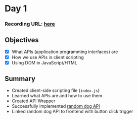 # Day 1

### Recording URL: [here](https://youtu.be/rXnBDTKaH3Y)

## Objectives

* [x] What APIs (application programming interfaces) are
* [x] How we use APIs in client scripting
* [x] Using DOM in JavaScript/HTML

## Summary

* Created client-side scripting file (`index.js`)
* Learned what APIs are and how to use them
* Created API Wrapper
* Successfully implemented [random dog API](https://random.dog/)
* Linked random dog API to frontend with button click trigger
